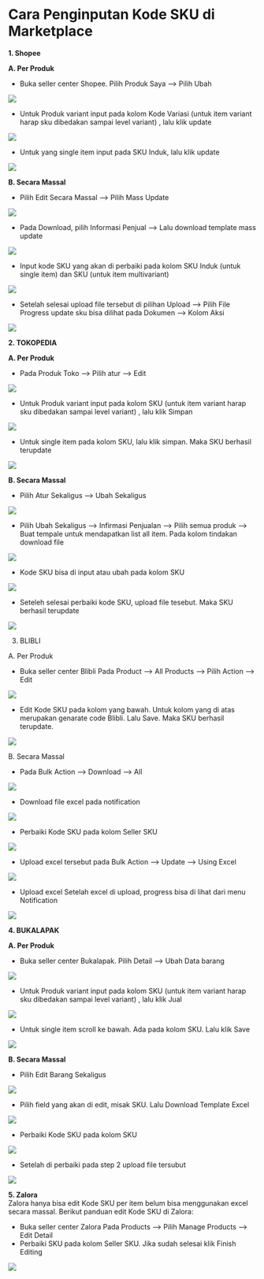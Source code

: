 # Cara Penginputan Kode SKU di Marketplace

**1. Shopee**

**A. Per Produk**

* Buka seller center Shopee. Pilih Produk Saya --&gt; Pilih Ubah

![](../../.gitbook/assets/image%20%2881%29.png)

* Untuk Produk variant input pada kolom Kode Variasi \(untuk item variant harap sku dibedakan sampai level variant\) , lalu klik update

![](../../.gitbook/assets/image%20%2867%29.png)

* Untuk yang single item input pada SKU Induk, lalu klik update

![](../../.gitbook/assets/image%20%28162%29.png)

  
**B. Secara Massal**

* Pilih Edit Secara Massal --&gt; Pilih Mass Update

![](../../.gitbook/assets/image%20%28253%29.png)

* Pada Download, pilih Informasi Penjual --&gt; Lalu download template mass update

![](../../.gitbook/assets/image%20%28129%29.png)

* Input kode SKU yang akan di perbaiki pada kolom SKU Induk \(untuk single item\) dan SKU \(untuk item multivariant\)

![](../../.gitbook/assets/image%20%2880%29.png)

* Setelah selesai upload file tersebut di pilihan Upload --&gt; Pilih File Progress update sku bisa dilihat pada Dokumen --&gt; Kolom Aksi 

![](../../.gitbook/assets/image%20%28257%29.png)

**2. TOKOPEDIA**

**A. Per Produk**

* Pada Produk Toko --&gt; Pilih atur --&gt; Edit

![](../../.gitbook/assets/image%20%28138%29.png)

* Untuk Produk variant input pada kolom SKU \(untuk item variant harap sku dibedakan sampai level variant\) , lalu klik Simpan

![](../../.gitbook/assets/image%20%28188%29.png)

* Untuk single item pada kolom SKU, lalu klik simpan. Maka SKU berhasil terupdate

![](../../.gitbook/assets/image%20%28151%29.png)

**B. Secara Massal**

* Pilih Atur Sekaligus --&gt; Ubah Sekaligus

![](../../.gitbook/assets/image%20%28244%29.png)

* Pilih Ubah Sekaligus --&gt; Infirmasi Penjualan --&gt; Pilih semua produk --&gt; Buat tempale untuk mendapatkan list all item. Pada kolom tindakan download file

![](../../.gitbook/assets/image%20%28255%29.png)

* Kode SKU bisa di input atau ubah pada kolom SKU

![](../../.gitbook/assets/image%20%289%29.png)

* Seteleh selesai perbaiki kode SKU, upload file tesebut. Maka SKU berhasil terupdate

![](../../.gitbook/assets/image%20%2875%29.png)

3. BLIBLI

A. Per Produk

* Buka seller center Blibli Pada Product --&gt; All Products --&gt; Pilih Action --&gt; Edit

![](../../.gitbook/assets/image%20%28225%29.png)

* Edit Kode SKU pada kolom yang bawah. Untuk kolom yang di atas merupakan genarate code Blibli. Lalu Save. Maka SKU berhasil terupdate.

![](../../.gitbook/assets/image%20%28163%29.png)

B. Secara Massal

* Pada Bulk Action --&gt; Download --&gt; All

![](../../.gitbook/assets/image%20%28246%29.png)

* Download file excel pada notification

![](../../.gitbook/assets/image%20%28228%29.png)

* Perbaiki Kode SKU pada kolom Seller SKU

![](../../.gitbook/assets/image%20%28107%29.png)

* Upload excel tersebut pada Bulk Action --&gt; Update --&gt; Using Excel

![](../../.gitbook/assets/image%20%28196%29.png)

* Upload excel Setelah excel di upload, progress bisa di lihat dari menu Notification

![](../../.gitbook/assets/image%20%28122%29.png)

**4. BUKALAPAK**

**A. Per Produk**

* Buka seller center Bukalapak. Pilih Detail --&gt; Ubah Data barang

![](../../.gitbook/assets/image%20%2844%29.png)

* Untuk Produk variant input pada kolom SKU \(untuk item variant harap sku dibedakan sampai level variant\) , lalu klik Jual

![](../../.gitbook/assets/image%20%28141%29.png)

* Untuk single item scroll ke bawah. Ada pada kolom SKU. Lalu klik Save

![](../../.gitbook/assets/image%20%28203%29.png)

**B. Secara Massal**

* Pilih Edit Barang Sekaligus

![](../../.gitbook/assets/image%20%28234%29.png)

* Pilih field yang akan di edit, misak SKU. Lalu Download Template Excel

![](../../.gitbook/assets/image%20%2895%29.png)

*  Perbaiki Kode SKU pada kolom  SKU

![](../../.gitbook/assets/image%20%28144%29.png)

* Setelah di perbaiki pada step 2 upload file tersubut

![](../../.gitbook/assets/image%20%2813%29.png)

**5. Zalora**  
Zalora hanya bisa edit Kode SKU per item belum bisa menggunakan excel secara massal. Berikut panduan edit Kode SKU di Zalora:

* Buka seller center Zalora Pada Products --&gt; Pilih Manage Products --&gt; Edit Detail
* Perbaiki SKU pada kolom Seller SKU. Jika sudah selesai klik Finish Editing

![](../../.gitbook/assets/image%20%2889%29.png)


